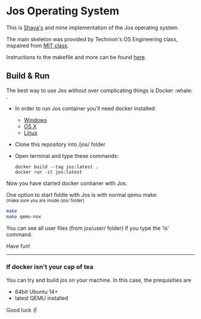 # Jos Operating System
This is [Shaya's](https://github.com/yishayahu) and mine implementation of the Jos operating system.

The main skeleton was provided by Technion's OS Engineering class, inspaired from [MIT class](https://pdos.csail.mit.edu/6.828/2016/overview.html).

Instructions to the makefile and more can be found [here](https://pdos.csail.mit.edu/6.828/2016/labguide.html).

## Build & Run
<p>
The best way to use Jos without over complicating things is Docker :whale: .
  
- In order to run Jos container you'll need docker installed:

  * [Windows](https://docs.docker.com/windows/started)
  * [OS X](https://docs.docker.com/mac/started/)
  * [Linux](https://docs.docker.com/linux/started/)

- Clone this repository into /jos/ folder
- Open terminal and type these commands:

  ```shell
  docker build --tag jos:latest .
  docker run -it jos:latest
  ```
Now you have started docker contianer with Jos. 

One option to start fiddle with Jos is with normal qemu make:
<br><small>(make sure you are inside /jos/ folder)</small>
  ```bash
  make
  make qemu-nox
  ```

You can see all user files (from jos/user/ folder) if you type the 'ls' command.

Have fun!

---
### If docker isn't your cap of tea
You can try and build jos on your machine.
In this case, the prequisities are
- 64bit Ubuntu 14+
- latest QEMU installed

Good luck :v:

